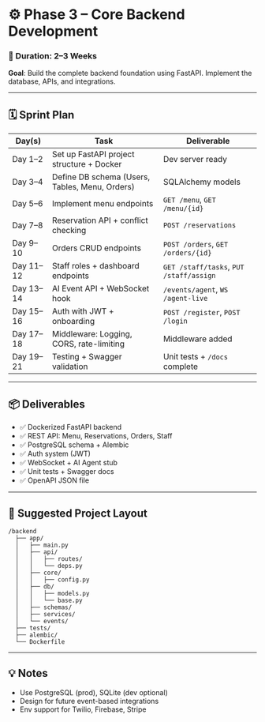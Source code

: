 # ⚙️ Phase 3 – Core Backend Development

### 📅 Duration: 2–3 Weeks  
**Goal**: Build the complete backend foundation using FastAPI. Implement the database, APIs, and integrations.

---

## 🗓️ Sprint Plan

| Day(s) | Task | Deliverable |
|--------|------|-------------|
| Day 1–2 | Set up FastAPI project structure + Docker | Dev server ready |
| Day 3–4 | Define DB schema (Users, Tables, Menu, Orders) | SQLAlchemy models |
| Day 5–6 | Implement menu endpoints | `GET /menu`, `GET /menu/{id}` |
| Day 7–8 | Reservation API + conflict checking | `POST /reservations` |
| Day 9–10 | Orders CRUD endpoints | `POST /orders`, `GET /orders/{id}` |
| Day 11–12 | Staff roles + dashboard endpoints | `GET /staff/tasks`, `PUT /staff/assign` |
| Day 13–14 | AI Event API + WebSocket hook | `/events/agent`, `WS /agent-live` |
| Day 15–16 | Auth with JWT + onboarding | `POST /register`, `POST /login` |
| Day 17–18 | Middleware: Logging, CORS, rate-limiting | Middleware added |
| Day 19–21 | Testing + Swagger validation | Unit tests + `/docs` complete |

---

## 📦 Deliverables

- ✅ Dockerized FastAPI backend
- ✅ REST API: Menu, Reservations, Orders, Staff
- ✅ PostgreSQL schema + Alembic
- ✅ Auth system (JWT)
- ✅ WebSocket + AI Agent stub
- ✅ Unit tests + Swagger docs
- ✅ OpenAPI JSON file

---

## 📁 Suggested Project Layout

```
/backend
  ├── app/
  │   ├── main.py
  │   ├── api/
  │   │   ├── routes/
  │   │   └── deps.py
  │   ├── core/
  │   │   ├── config.py
  │   ├── db/
  │   │   ├── models.py
  │   │   └── base.py
  │   ├── schemas/
  │   ├── services/
  │   └── events/
  ├── tests/
  ├── alembic/
  └── Dockerfile
```

---

## 💡 Notes

- Use PostgreSQL (prod), SQLite (dev optional)
- Design for future event-based integrations
- Env support for Twilio, Firebase, Stripe
